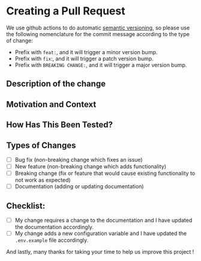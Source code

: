 # Creating a Pull Request

We use github actions to do automatic [semantic versioning](https://github.com/semantic-release/semantic-release), so please use the following nomenclature for the commit message according to the type of change:

* Prefix with `feat:`, and it will trigger a minor version bump. 
* Prefix with `fix`:, and it will trigger a patch version bump. 
* Prefix with `BREAKING CHANGE:`, and it will trigger a major version bump.

## Description of the change
<!--Please be very clear on the intention of the modifications included in the pull request.-->
<!--If it is a bug, explain what is the issue at hand and how you are fixing it. -->
<!--If it is an improvement, explain why do you think it is needed and the benefits it brings to the project. -->
<!--Ideally I would recommend to create an issue first to discuss the new feature with the developers.-->

## Motivation and Context
<!--- Why is this change required? What problem does it solve? -->
<!--- If it fixes an open issue, please link to the issue here. -->

## How Has This Been Tested?
<!--- Please describe in detail how you tested your changes. -->
<!--- Include details of your testing environment, tests ran to see how -->

## Types of Changes
<!--- What types of changes does your code introduce? Put an `x` in all the boxes that apply: -->
- [ ] Bug fix (non-breaking change which fixes an issue)
- [ ] New feature (non-breaking change which adds functionality)
- [ ] Breaking change (fix or feature that would cause existing functionality to not work as expected)
- [ ] Documentation (adding or updating documentation)

## Checklist:
<!--- Go over all the following points, and put an `x` in all the boxes that apply. -->
<!--- If you're unsure about any of these, don't hesitate to ask. We're here to help! -->
- [ ] My change requires a change to the documentation and I have updated the documentation accordingly.
- [ ] My change adds a new configuration variable and I have updated the `.env.example` file accordingly.

And lastly, many thanks for taking your time to help us improve this project !

